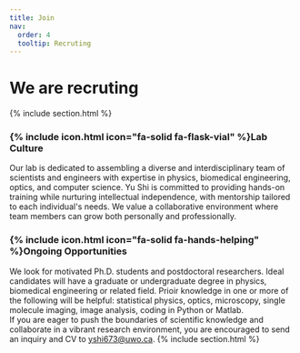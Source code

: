```yaml
---
title: Join
nav:
  order: 4
  tooltip: Recruting
---
```

# We are recruting
{% include section.html %}

### {% include icon.html icon="fa-solid fa-flask-vial" %}Lab Culture
Our lab is dedicated to assembling a diverse and interdisciplinary team of scientists and engineers with expertise in physics, biomedical engineering, optics, and computer science. Yu Shi is committed to providing hands-on training while nurturing intellectual independence, with mentorship tailored to each individual's needs. We value a collaborative environment where team members can grow both personally and professionally.

### {% include icon.html icon="fa-solid fa-hands-helping" %}Ongoing Opportunities
We look for motivated Ph.D. students and postdoctoral researchers. Ideal candidates will have a graduate or undergraduate degree in physics, biomedical engineering or related field. Prioir knowledge in one or more of the following will be helpful: statistical physics, optics, microscopy, single molecule imaging, image analysis, coding in Python or Matlab. 
<br>If you are eager to push the boundaries of scientific knowledge and collaborate in a vibrant research environment, you are encouraged to send an inquiry and CV to [yshi673@uwo.ca](emailaddress).
{% include section.html %}
